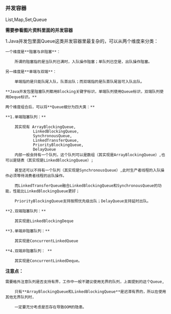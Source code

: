 ### 并发容器

List,Map,Set,Queue

**需要参看图片资料里面的并发容器**

1.Java并发包里面Queue这类并发容器里最复杂的，可以从两个维度来分类：
    
    一个维度是**阻塞与非阻塞**：
        
        所谓的阻塞指的是当队列已满时，入队操作阻塞；单队列已空是，出队操作阻塞。
        
    另一维度是**单端与双端**：
    
        单端指的是只能队尾入队，队首出队；而双端指的是队首队尾皆可入队出队。
    
    **Java并发包里阻塞队列都用Blocking关键字标识，单端队列使用Queue标识，双端队列使用Deque标识。**
    
    两个维度组合后，可以将**Queue细分为四大类：**
    
    **1.单端阻塞队列：**
        
        其实现有 ArrayBlockingQueue,
                LinkedBlockingQueue,
                SynchronousQueue,
                LinkedTransferQueue,
                PriorityBlockingQueue,
                DelayQueue
        内部一般会持有一个队列，这个队列可以是数组（其实现是ArrayBlockingQueue）,也可以是链表（其实现是LinkedBlockingQueue）;
        
        甚至还可以不持有一个队列（其实现是SynchronousQueue）,此时生产者线程的入队操作必须等待消费者线程的出队操作。
        
        而LinkedTransferQueue融合LinkedBlockingQueue和SynchronousQueue的功能，性能比LinkedBlockingQueue更好；
        
        PriorityBlockingQueue支持按照优先级出队；DelayQueue支持延时出队。
        
    **2.双端阻塞队列：**
        
        其实现是LinkedBlockingDeque
        
    **3.单端非阻塞队列：**    
    
        其实现是ConcurrentLinkedQueue
        
    **4.双端非阻塞队列： **                
    
        其实现是ConcurrentLinkedDeque。
        

**注意点：**

    需要格外注意队列是否支持有界，工作中一般不建议使用无界的队列，上面提到的这个Queue,
    
        只有**ArrayBlockingQueue和LinkedBlockingQueue**是迟滞有界的，所以在使用其他无界队列时，
        
        一定要充分考虑是否存在导致OOM的隐患。


























        
        
        